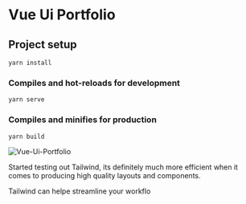# Vue Ui Portfolio

## Project setup
```
yarn install
```

### Compiles and hot-reloads for development
```
yarn serve
```

### Compiles and minifies for production
```
yarn build
```
![Vue-Ui-Portfolio](https://user-images.githubusercontent.com/51701132/173203619-85a8b1c9-a9a7-4c12-9f0c-3fcfdd851849.PNG)


 Started testing out  Tailwind, its definitely much more efficient when it comes to producing high quality layouts and components.

 Tailwind can  helpe  streamline your workflo

